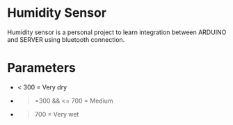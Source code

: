 # Humidity Sensor

Humidity sensor is a personal project to learn integration between ARDUINO and SERVER using bluetooth connection.

# Parameters

- < 300 = Very dry
- >=300 && <= 700 = Medium
- > 700 = Very wet